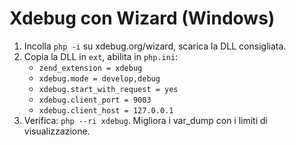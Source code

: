 # Xdebug con Wizard (Windows)
1. Incolla `php -i` su xdebug.org/wizard, scarica la DLL consigliata.
2. Copia la DLL in `ext`, abilita in `php.ini`:
   - `zend_extension = xdebug`
   - `xdebug.mode = develop,debug`
   - `xdebug.start_with_request = yes`
   - `xdebug.client_port = 9003`
   - `xdebug.client_host = 127.0.0.1`
3. Verifica: `php --ri xdebug`. Migliora i var_dump con i limiti di visualizzazione.
